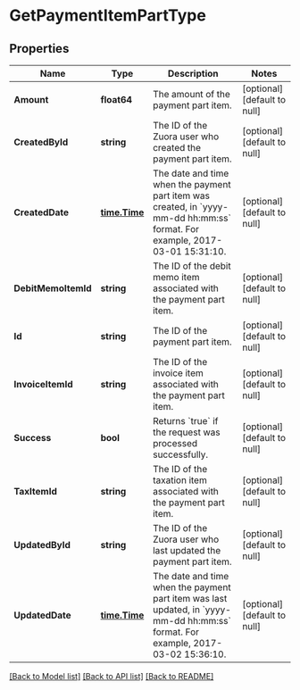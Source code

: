 # GetPaymentItemPartType

## Properties
Name | Type | Description | Notes
------------ | ------------- | ------------- | -------------
**Amount** | **float64** | The amount of the payment part item.  | [optional] [default to null]
**CreatedById** | **string** | The ID of the Zuora user who created the payment part item.  | [optional] [default to null]
**CreatedDate** | [**time.Time**](time.Time.md) | The date and time when the payment part item was created, in &#x60;yyyy-mm-dd hh:mm:ss&#x60; format. For example, 2017-03-01 15:31:10.  | [optional] [default to null]
**DebitMemoItemId** | **string** | The ID of the debit memo item associated with the payment part item.  | [optional] [default to null]
**Id** | **string** | The ID of the payment part item.  | [optional] [default to null]
**InvoiceItemId** | **string** | The ID of the invoice item associated with the payment part item.  | [optional] [default to null]
**Success** | **bool** | Returns &#x60;true&#x60; if the request was processed successfully. | [optional] [default to null]
**TaxItemId** | **string** | The ID of the taxation item associated with the payment part item.  | [optional] [default to null]
**UpdatedById** | **string** | The ID of the Zuora user who last updated the payment part item.  | [optional] [default to null]
**UpdatedDate** | [**time.Time**](time.Time.md) | The date and time when the payment part item was last updated, in &#x60;yyyy-mm-dd hh:mm:ss&#x60; format. For example, 2017-03-02 15:36:10.  | [optional] [default to null]

[[Back to Model list]](../README.md#documentation-for-models) [[Back to API list]](../README.md#documentation-for-api-endpoints) [[Back to README]](../README.md)


